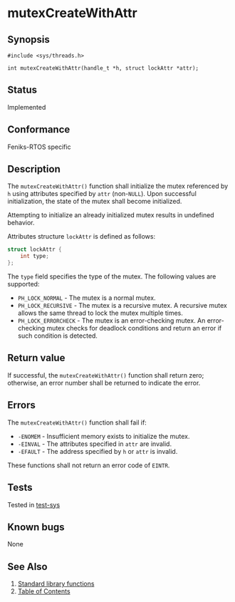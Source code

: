 # mutexCreateWithAttr

## Synopsis

`#include <sys/threads.h>`

`int mutexCreateWithAttr(handle_t *h, struct lockAttr *attr);`

## Status

Implemented

## Conformance

Feniks-RTOS specific

## Description

The `mutexCreateWithAttr()` function shall initialize the mutex referenced by `h` using attributes specified by `attr`
(non-`NULL`). Upon successful initialization, the state of the mutex shall become initialized.

Attempting to initialize an already initialized mutex results in undefined behavior.

Attributes structure `lockAttr` is defined as follows:

```c
struct lockAttr {
	int type;
};
```

The `type` field specifies the type of the mutex. The following values are supported:

* `PH_LOCK_NORMAL` - The mutex is a normal mutex.
* `PH_LOCK_RECURSIVE` - The mutex is a recursive mutex. A recursive mutex allows the same thread to lock the mutex
multiple times.
* `PH_LOCK_ERRORCHECK` - The mutex is an error-checking mutex. An error-checking mutex checks for deadlock conditions
and return an error if such condition is detected.

## Return value

If successful, the `mutexCreateWithAttr()` function shall return zero; otherwise, an error number shall be returned to
indicate the error.

## Errors

The `mutexCreateWithAttr()` function shall fail if:

* `-ENOMEM` - Insufficient memory exists to initialize the mutex.
* `-EINVAL` - The attributes specified in `attr` are invalid.
* `-EFAULT` - The address specified by `h` or `attr` is invalid.

These functions shall not return an error code of `EINTR`.

## Tests

Tested in [test-sys](https://github.com/feniks-rtos/feniks-rtos-tests/tree/master/sys)

## Known bugs

None

## See Also

1. [Standard library functions](../../index.md)
2. [Table of Contents](../../../../index.md)

